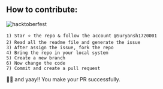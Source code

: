 ## How to contribute:

![hacktoberfest](https://user-images.githubusercontent.com/85965606/194911198-fb107c24-9742-4b91-bb20-aa02061abe2d.png)


```
1) Star ⭐ the repo & follow the account @Suryansh1720001
2) Read all the readme file and generate the issue
3) After assign the issue, fork the repo
4) Bring the repo in your local system
5) Create a new branch 
6) Now change the code 
7) Commit and create a pull request
```
🥳🥳 and yaay!! You make your PR successfully.<br>
